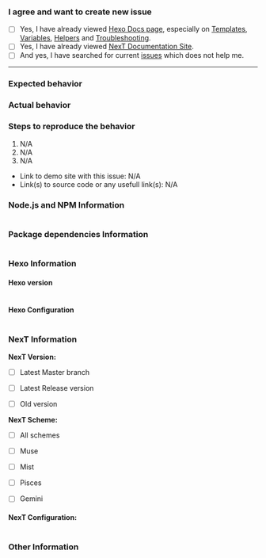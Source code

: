 <!-- ATTENTION!
IF YOU DON'T FILL OUT THE FOLLOWING INFORMATION WE MIGHT CLOSE YOUR ISSUE WITHOUT INVESTIGATING.
如果你不填充下面的内容，我们可能会直接关闭你的 issue。

If you want to fast resolve your issue, WRITE IT IN ENGLISH, please. Not all contributors/collaborators know Chinese language and Google translate can't always give true translates on issues. Thanks!
You may delete this recomendations and use template which is placed below.
-->

### I agree and want to create new issue <!-- (我确认我已经查看了) -->

<!-- Check all with [x] (把 [ ] 换成 [X] 来选择) -->
- [ ] Yes, I have already viewed [Hexo Docs page](https://hexo.io/docs/), especially on [Templates](https://hexo.io/docs/templates.html), [Variables](https://hexo.io/docs/variables.html), [Helpers](https://hexo.io/docs/helpers.html) and [Troubleshooting](https://hexo.io/docs/troubleshooting.html).
- [ ] Yes, I have already viewed [NexT Documentation Site](http://theme-next.org/docs/).
- [ ] And yes, I have searched for current [issues](https://github.com/theme-next/hexo-theme-next/issues?utf8=%E2%9C%93&q=is%3Aissue) which does not help me.

***

### Expected behavior <!-- (预期行为) -->


### Actual behavior <!-- (实际行为) -->


### Steps to reproduce the behavior <!-- (重现步骤) -->
1. N/A
2. N/A
3. N/A

* Link to demo site with this issue: N/A
* Link(s) to source code or any usefull link(s): N/A

### Node.js and NPM Information
<!-- Paste output from `node -v && npm -v`  (粘贴 `node -v && npm -v` 输出的信息) -->
```

```

### Package dependencies Information
<!-- Paste output from `cat package.json`  (粘贴 `cat package.json` 输出的信息) -->
```

```

### Hexo Information

#### Hexo version
<!-- Paste output from `hexo -v`  (粘贴 `hexo -v` 输出的信息) -->
```

```

#### Hexo Configuration
<!-- Paste configuration from Hexo `_config.yml`  (从 Hexo `_config.yml` 中粘贴信息) -->
```yml

```

### NexT Information

**NexT Version:**
<!-- Check needed with [x] (把 [ ] 换成 [X] 来选择) -->

- [ ] Latest Master branch
- [ ] Latest Release version
- [ ] Old version


**NexT Scheme:**
<!-- Check needed with [x] (把 [ ] 换成 [X] 来选择) -->

- [ ] All schemes
- [ ] Muse
- [ ] Mist
- [ ] Pisces
- [ ] Gemini


#### NexT Configuration:
<!-- Paste ONLY CHANGED CONFIGURATION from NexT `_config.yml` (只粘贴NexT主题配置文件 `_config.yml` 中修改过的部分) -->
```yml

```

### Other Information <!-- (Like Browser, System, Screenshots) -->
